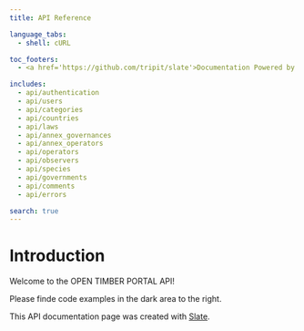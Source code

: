 ```yaml
---
title: API Reference

language_tabs:
  - shell: cURL

toc_footers:
  - <a href='https://github.com/tripit/slate'>Documentation Powered by Slate</a>

includes:
  - api/authentication
  - api/users
  - api/categories
  - api/countries
  - api/laws
  - api/annex_governances
  - api/annex_operators
  - api/operators
  - api/observers
  - api/species
  - api/governments
  - api/comments
  - api/errors

search: true
---
```


# Introduction

Welcome to the OPEN TIMBER PORTAL API!

Please finde code examples in the dark area to the right.

This API documentation page was created with [Slate](https://github.com/tripit/slate).



